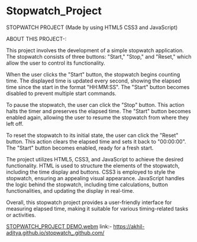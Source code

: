 # Stopwatch_Project

STOPWATCH PROJECT (Made by using HTML5 CSS3 and JavaScript)

ABOUT THIS PROJECT-:

This project involves the development of a simple stopwatch application. The stopwatch consists of three buttons: "Start," "Stop," and "Reset," which allow the user to control its functionality.

When the user clicks the "Start" button, the stopwatch begins counting time. The displayed time is updated every second, showing the elapsed time since the start in the format "HH:MM:SS". The "Start" button becomes disabled to prevent multiple start commands.

To pause the stopwatch, the user can click the "Stop" button. This action halts the timer and preserves the elapsed time. The "Start" button becomes enabled again, allowing the user to resume the stopwatch from where they left off.

To reset the stopwatch to its initial state, the user can click the "Reset" button. This action clears the elapsed time and sets it back to "00:00:00". The "Start" button becomes enabled, ready for a fresh start.

The project utilizes HTML5, CSS3, and JavaScript to achieve the desired functionality. HTML is used to structure the elements of the stopwatch, including the time display and buttons. CSS3 is employed to style the stopwatch, ensuring an appealing visual appearance. JavaScript handles the logic behind the stopwatch, including time calculations, button functionalities, and updating the display in real-time.

Overall, this stopwatch project provides a user-friendly interface for measuring elapsed time, making it suitable for various timing-related tasks or activities.

[STOPWATCH_PROJECT DEMO.webm](https://github.com/Akhil-Aditya/stopwatch_.github.com/assets/81408364/c6e4c22e-f867-41a5-87cd-697294cb94b1)
link:- https://akhil-aditya.github.io/stopwatch_.github.com/
